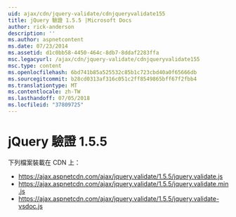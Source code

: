 ```yaml
---
uid: ajax/cdn/jquery-validate/cdnjqueryvalidate155
title: jQuery 驗證 1.5.5 |Microsoft Docs
author: rick-anderson
description: ''
ms.author: aspnetcontent
ms.date: 07/23/2014
ms.assetid: d1c0bb58-4450-464c-8db7-8ddaf2283ffa
msc.legacyurl: /ajax/cdn/jquery-validate/cdnjqueryvalidate155
msc.type: content
ms.openlocfilehash: 6bd741b85a525532c85b1c723cbd40a0f65666db
ms.sourcegitcommit: b28cd0313af316c051c2ff8549865bff67f2fbb4
ms.translationtype: MT
ms.contentlocale: zh-TW
ms.lasthandoff: 07/05/2018
ms.locfileid: "37809725"
---
```

<a name="jquery-validate-155"></a>jQuery 驗證 1.5.5
====================
下列檔案裝載在 CDN 上：

- https://ajax.aspnetcdn.com/ajax/jquery.validate/1.5.5/jquery.validate.js
- https://ajax.aspnetcdn.com/ajax/jquery.validate/1.5.5/jquery.validate.min.js
- https://ajax.aspnetcdn.com/ajax/jquery.validate/1.5.5/jquery.validate-vsdoc.js
